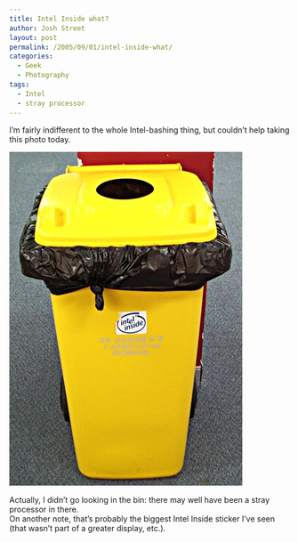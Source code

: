 ```yaml
---
title: Intel Inside what?
author: Josh Street
layout: post
permalink: /2005/09/01/intel-inside-what/
categories:
  - Geek
  - Photography
tags:
  - Intel
  - stray processor
---
```

I&#8217;m fairly indifferent to the whole Intel-bashing thing, but couldn&#8217;t help taking this photo today.

![A photo of an Intel Inside sticker proudly displayed on a yellow garbage bin.][1]

Actually, I didn&#8217;t go looking in the bin: there may well have been a stray processor in there.  
On another note, that&#8217;s probably the biggest Intel Inside sticker I&#8217;ve seen (that wasn&#8217;t part of a greater display, etc.).

 [1]: /blog/wp-content/2005/09/intelinside.jpg